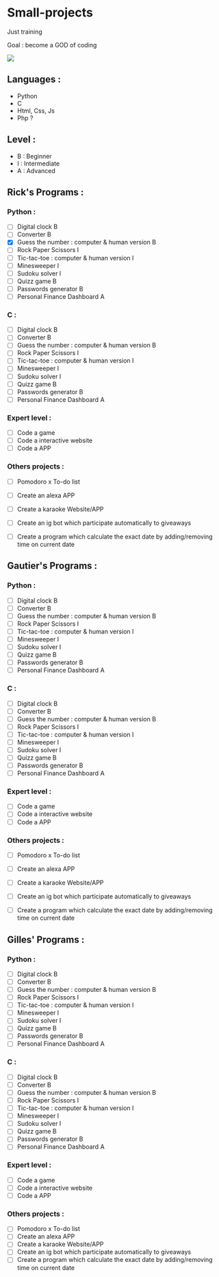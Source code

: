 # Small-projects
Just training
  
Goal : become a GOD of coding

<img src="https://i.pinimg.com/originals/2a/53/65/2a53651a35816f499270d8275fd5318f.gif">

## Languages :

- Python
- C
- Html, Css, Js
- Php ?

## Level :
- B : Beginner
- I : Intermediate
- A : Advanced

## Rick's Programs :

### Python :
- [ ] Digital clock B
- [ ] Converter B
- [X] Guess the number : computer & human version B
- [ ] Rock Paper Scissors I
- [ ] Tic-tac-toe : computer & human version I
- [ ] Minesweeper I
- [ ] Sudoku solver I
- [ ] Quizz game B
- [ ] Passwords generator B
- [ ] Personal Finance Dashboard A

### C :
- [ ] Digital clock B
- [ ] Converter B
- [ ] Guess the number : computer & human version B
- [ ] Rock Paper Scissors I
- [ ] Tic-tac-toe : computer & human version I
- [ ] Minesweeper I
- [ ] Sudoku solver I
- [ ] Quizz game B
- [ ] Passwords generator B
- [ ] Personal Finance Dashboard A

### Expert level :
- [ ] Code a game
- [ ] Code a interactive website
- [ ] Code a APP

### Others projects :
- [ ] Pomodoro x To-do list
- [ ] Create an alexa APP
- [ ] Create a karaoke Website/APP
- [ ] Create an ig bot which participate automatically to giveaways
- [ ] Create a program which calculate the exact date by adding/removing time on current date


## Gautier's Programs :

### Python :
- [ ] Digital clock B
- [ ] Converter B
- [ ] Guess the number : computer & human version B
- [ ] Rock Paper Scissors I
- [ ] Tic-tac-toe : computer & human version I
- [ ] Minesweeper I
- [ ] Sudoku solver I
- [ ] Quizz game B
- [ ] Passwords generator B
- [ ] Personal Finance Dashboard A

### C :
- [ ] Digital clock B
- [ ] Converter B
- [ ] Guess the number : computer & human version B
- [ ] Rock Paper Scissors I
- [ ] Tic-tac-toe : computer & human version I
- [ ] Minesweeper I
- [ ] Sudoku solver I
- [ ] Quizz game B
- [ ] Passwords generator B
- [ ] Personal Finance Dashboard A

### Expert level :
- [ ] Code a game
- [ ] Code a interactive website
- [ ] Code a APP

### Others projects :
- [ ] Pomodoro x To-do list
- [ ] Create an alexa APP
- [ ] Create a karaoke Website/APP
- [ ] Create an ig bot which participate automatically to giveaways
- [ ] Create a program which calculate the exact date by adding/removing time on current date


## Gilles' Programs :

### Python :
- [ ] Digital clock B
- [ ] Converter B
- [ ] Guess the number : computer & human version B
- [ ] Rock Paper Scissors I
- [ ] Tic-tac-toe : computer & human version I
- [ ] Minesweeper I
- [ ] Sudoku solver I
- [ ] Quizz game B
- [ ] Passwords generator B
- [ ] Personal Finance Dashboard A

### C :
- [ ] Digital clock B
- [ ] Converter B
- [ ] Guess the number : computer & human version B
- [ ] Rock Paper Scissors I
- [ ] Tic-tac-toe : computer & human version I
- [ ] Minesweeper I
- [ ] Sudoku solver I
- [ ] Quizz game B
- [ ] Passwords generator B
- [ ] Personal Finance Dashboard A

### Expert level :
- [ ] Code a game
- [ ] Code a interactive website
- [ ] Code a APP

### Others projects :
- [ ] Pomodoro x To-do list
- [ ] Create an alexa APP
- [ ] Create a karaoke Website/APP
- [ ] Create an ig bot which participate automatically to giveaways
- [ ] Create a program which calculate the exact date by adding/removing time on current date
